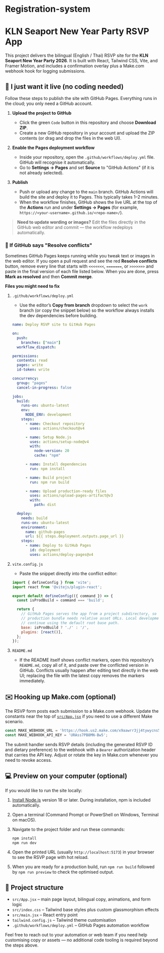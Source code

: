 # Registration-system
# KLN Seaport New Year Party RSVP App

This project delivers the bilingual (English / Thai) RSVP site for the **KLN Seaport New Year Party 2026**. It is built with React, Tailwind CSS, Vite, and Framer Motion, and includes a confirmation overlay plus a Make.com webhook hook for logging submissions.

## 🤝 I just want it live (no coding needed)
Follow these steps to publish the site with GitHub Pages. Everything runs in the cloud; you only need a GitHub account.

1. **Upload the project to GitHub**
   - Click the green `Code` button in this repository and choose **Download ZIP**.
   - Create a new GitHub repository in your account and upload the ZIP contents (or drag and drop the files in the web UI).

2. **Enable the Pages deployment workflow**
   - Inside your repository, open the `.github/workflows/deploy.yml` file. GitHub will recognise it automatically.
   - Go to **Settings → Pages** and set **Source** to "GitHub Actions" (if it is not already selected).

3. **Publish**
   - Push or upload any change to the `main` branch. GitHub Actions will build the site and deploy it to Pages. This typically takes 1–2 minutes.
   - When the workflow finishes, GitHub shows the live URL at the top of the **Actions** run and under **Settings → Pages** (for example, `https://<your-username>.github.io/<repo-name>/`).

> **Need to update wording or images?** Edit the files directly in the GitHub web editor and commit — the workflow redeploys automatically.

### 🚧 If GitHub says "Resolve conflicts"
Sometimes GitHub Pages keeps running while you tweak text or images in the web editor. If you open a pull request and see the red **Resolve conflicts** button, remove every line that starts with `<<<<<<<`, `=======`, or `>>>>>>>` and paste in the final version of each file listed below. When you are done, press **Mark as resolved** and then **Commit merge**.

**Files you might need to fix**

1. `.github/workflows/deploy.yml`
   - Use the editor’s **Copy from branch** dropdown to select the `work` branch (or copy the snippet below) so the workflow always installs the dev dependencies before building.

   ```yaml
   name: Deploy RSVP site to GitHub Pages

   on:
     push:
       branches: ["main"]
     workflow_dispatch:

   permissions:
     contents: read
     pages: write
     id-token: write

   concurrency:
     group: "pages"
     cancel-in-progress: false

   jobs:
     build:
       runs-on: ubuntu-latest
       env:
         NODE_ENV: development
       steps:
         - name: Checkout repository
           uses: actions/checkout@v4

         - name: Setup Node.js
           uses: actions/setup-node@v4
           with:
             node-version: 20
             cache: "npm"

         - name: Install dependencies
           run: npm install

         - name: Build project
           run: npm run build

         - name: Upload production-ready files
           uses: actions/upload-pages-artifact@v3
           with:
             path: dist

     deploy:
       needs: build
       runs-on: ubuntu-latest
       environment:
         name: github-pages
         url: ${{ steps.deployment.outputs.page_url }}
       steps:
         - name: Deploy to GitHub Pages
           id: deployment
           uses: actions/deploy-pages@v4
   ```

2. `vite.config.js`
   - Paste the snippet directly into the conflict editor:

   ```js
   import { defineConfig } from 'vite';
   import react from '@vitejs/plugin-react';

   export default defineConfig(({ command }) => {
     const isProdBuild = command === 'build';

     return {
       // GitHub Pages serves the app from a project subdirectory, so the
       // production bundle needs relative asset URLs. Local development can
       // continue using the default root base path.
       base: isProdBuild ? './' : '/',
       plugins: [react()],
     };
   });
   ```

3. `README.md`
   - If the README itself shows conflict markers, open this repository’s `README.md`, copy all of it, and paste over the conflicted version in GitHub. Conflicts usually happen after editing text directly in the web UI; replacing the file with the latest copy removes the markers immediately.

## ✉️ Hooking up Make.com (optional)
The RSVP form posts each submission to a Make.com webhook. Update the constants near the top of [`src/App.jsx`](src/App.jsx) if you need to use a different Make scenario.

```js
const MAKE_WEBHOOK_URL = 'https://hook.us2.make.com/x9aawrr3jj4tywycns525istq15g5vve';
const MAKE_WEBHOOK_API_KEY = 'URAss7PB8MN-Bw5';
```

The submit handler sends RSVP details (including the generated RSVP ID and dietary preference) to the webhook with a `Bearer` authorization header that carries the API key. Adjust or rotate the key in Make.com whenever you need to revoke access.

## 💻 Preview on your computer (optional)
If you would like to run the site locally:

1. [Install Node.js](https://nodejs.org/) version 18 or later. During installation, npm is included automatically.
2. Open a terminal (Command Prompt or PowerShell on Windows, Terminal on macOS).
3. Navigate to the project folder and run these commands:

   ```bash
   npm install
   npm run dev
   ```

4. Open the printed URL (usually `http://localhost:5173`) in your browser to see the RSVP page with hot reload.
5. When you are ready for a production build, run `npm run build` followed by `npm run preview` to check the optimised output.

## 📁 Project structure
- `src/App.jsx` – main page layout, bilingual copy, animations, and form logic
- `src/index.css` – Tailwind base styles plus custom glassmorphism effects
- `src/main.jsx` – React entry point
- `tailwind.config.js` – Tailwind theme customisation
- `.github/workflows/deploy.yml` – GitHub Pages automation workflow

Feel free to reach out to your automation or web team if you need help customising copy or assets — no additional code tooling is required beyond the steps above.